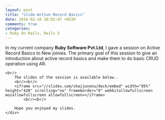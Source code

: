 ```yaml
---
layout: post
title: "slide-Active Record Basics"
date: 2016-02-16 10:02:47 +0530
comments: true
categories: 
- Ruby On Rails, Rails 5
---
```


<div class='post'>
	<div dir="ltr" style="text-align: left;" trbidi="on">
		In my current company <strong>Ruby Software Pvt.Ltd</strong>, I gave a session on Active Record Basics to New joinies. The primary goal of this session to give an introduction about active record basics and make them to do basic CRUD operation using AR. 

    <br/>
		The slides of the session is available below..
		<br/><br/>
		<iframe src="//slides.com/shaijunonu/deck/embed" width="95%" height="420" scrolling="no" frameborder="0" webkitallowfullscreen mozallowfullscreen allowfullscreen></iframe>
			<br/><br/>

		Hope you enjoyed my slides.
	</div>
</div>
